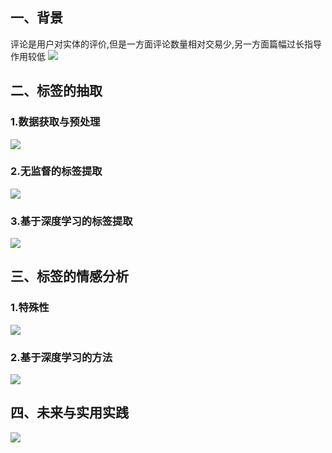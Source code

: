 ## 一、背景

评论是用户对实体的评价,但是一方面评论数量相对交易少,另一方面篇幅过长指导作用较低
![](https://img2018.cnblogs.com/blog/1252882/201905/1252882-20190514111527008-1711800710.png)



## 二、标签的抽取

### 1.数据获取与预处理
![](https://img2018.cnblogs.com/blog/1252882/201905/1252882-20190514111439104-730155898.png)



### 2.无监督的标签提取
![](https://img2018.cnblogs.com/blog/1252882/201905/1252882-20190514111124880-1297486735.png)

### 3.基于深度学习的标签提取
![](https://img2018.cnblogs.com/blog/1252882/201905/1252882-20190514111453475-1271995107.png)




## 三、标签的情感分析
### 1.特殊性

![](https://img2018.cnblogs.com/blog/1252882/201905/1252882-20190514111343489-917049193.png)



### 2.基于深度学习的方法
![](https://img2018.cnblogs.com/blog/1252882/201905/1252882-20190514111343600-1996714723.png)


## 四、未来与实用实践
![](https://img2018.cnblogs.com/blog/1252882/201905/1252882-20190514111343508-1102152202.png)
